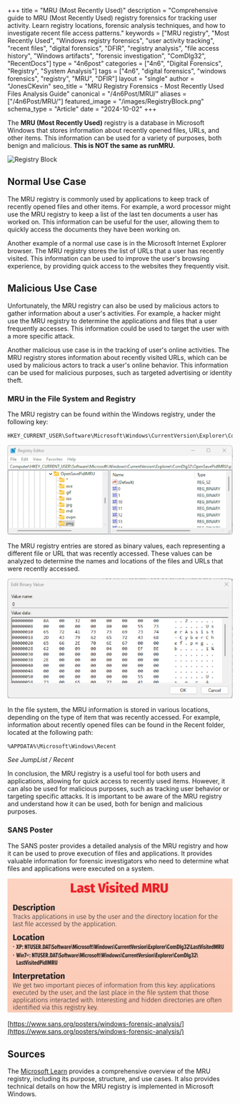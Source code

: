 +++
title = "MRU (Most Recently Used)"
description = "Comprehensive guide to MRU (Most Recently Used) registry forensics for tracking user activity. Learn registry locations, forensic analysis techniques, and how to investigate recent file access patterns."
keywords = ["MRU registry", "Most Recently Used", "Windows registry forensics", "user activity tracking", "recent files", "digital forensics", "DFIR", "registry analysis", "file access history", "Windows artifacts", "forensic investigation", "ComDlg32", "RecentDocs"]
type = "4n6post"
categories = ["4n6", "Digital Forensics", "Registry", "System Analysis"]
tags = ["4n6", "digital forensics", "windows forensics", "registry", "MRU", "DFIR"]
layout = "single"
author = "JonesCKevin"
seo_title = "MRU Registry Forensics - Most Recently Used Files Analysis Guide"
canonical = "/4n6Post/MRU/"
aliases = ["/4n6Post/MRU/"]
featured_image = "/images/RegistryBlock.png"
schema_type = "Article"
date = "2024-10-02"
+++

The **MRU (Most Recently Used)** registry is a database in Microsoft Windows that stores information about recently opened files, URLs, and other items. This information can be used for a variety of purposes, both benign and malicious. **This is NOT the same as runMRU.**

![Registry Block](/images/RegistryBlock.png)

## Normal Use Case

The MRU registry is commonly used by applications to keep track of recently opened files and other items. For example, a word processor might use the MRU registry to keep a list of the last ten documents a user has worked on. This information can be useful for the user, allowing them to quickly access the documents they have been working on.

Another example of a normal use case is in the Microsoft Internet Explorer browser. The MRU registry stores the list of URLs that a user has recently visited. This information can be used to improve the user's browsing experience, by providing quick access to the websites they frequently visit.

## Malicious Use Case

Unfortunately, the MRU registry can also be used by malicious actors to gather information about a user's activities. For example, a hacker might use the MRU registry to determine the applications and files that a user frequently accesses. This information could be used to target the user with a more specific attack.

Another malicious use case is in the tracking of user's online activities. The MRU registry stores information about recently visited URLs, which can be used by malicious actors to track a user's online behavior. This information can be used for malicious purposes, such as targeted advertising or identity theft.

### MRU in the File System and Registry

The MRU registry can be found within the Windows registry, under the following key:

```
HKEY_CURRENT_USER\Software\Microsoft\Windows\CurrentVersion\Explorer\ComDlg32\OpenSavePidlMRU
```

![MRU Registry Location](../MRU/images/MRU-Reg1.png)

The MRU registry entries are stored as binary values, each representing a different file or URL that was recently accessed. These values can be analyzed to determine the names and locations of the files and URLs that were recently accessed.

![MRU Registry Values](../MRU/images/MRU-Reg2.png)

In the file system, the MRU information is stored in various locations, depending on the type of item that was recently accessed. For example, information about recently opened files can be found in the Recent folder, located at the following path:

```
%APPDATA%\Microsoft\Windows\Recent
```

*See JumpList / Recent*

In conclusion, the MRU registry is a useful tool for both users and applications, allowing for quick access to recently used items. However, it can also be used for malicious purposes, such as tracking user behavior or targeting specific attacks. It is important to be aware of the MRU registry and understand how it can be used, both for benign and malicious purposes.

### SANS Poster

The SANS poster provides a detailed analysis of the MRU registry and how it can be used to prove execution of files and applications. It provides valuable information for forensic investigators who need to determine what files and applications were executed on a system.

![SANS Poster MRU](../MRU/images/MRU-SansPoster.png)

[https://www.sans.org/posters/windows-forensic-analysis/](https://www.sans.org/posters/windows-forensic-analysis/)

## Sources

The [Microsoft Learn](https://learn.microsoft.com/en-us/answers/questions/364425/office-365-outlook-mru-roaming) provides a comprehensive overview of the MRU registry, including its purpose, structure, and use cases. It also provides technical details on how the MRU registry is implemented in Microsoft Windows.
